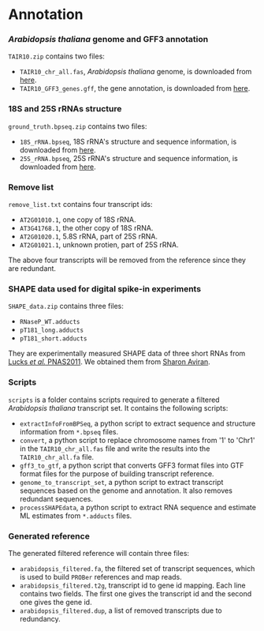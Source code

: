 Annotation
==========

### _Arabidopsis thaliana_ genome and GFF3 annotation

`TAIR10.zip` contains two files:
- `TAIR10_chr_all.fas`,  _Arabidopsis thaliana_ genome, is downloaded from [here](ftp://ftp.arabidopsis.org/home/tair/Genes/TAIR10_genome_release/TAIR10_chromosome_files/TAIR10_chr_all.fas).
- `TAIR10_GFF3_genes.gff`, the gene annotation, is downloaded from [here](ftp://ftp.arabidopsis.org/home/tair/Genes/TAIR10_genome_release/TAIR10_gff3/TAIR10_GFF3_genes.gff).

### 18S and 25S rRNAs structure 

`ground_truth.bpseq.zip` contains two files:
- `18S_rRNA.bpseq`, 18S rRNA's structure and sequence information, is downloaded from [here](http://www.rna.icmb.utexas.edu/RNA/Structures/d.16.e.A.thaliana.bpseq).
- `25S_rRNA.bpseq`, 25S rRNA's structure and sequence information, is downloaded from [here](http://www.rna.icmb.utexas.edu/RNA/Structures/d.23.e.A.thaliana.bpseq).

### Remove list

`remove_list.txt` contains four transcript ids:
- `AT2G01010.1`, one copy of 18S rRNA.
- `AT3G41768.1`, the other copy of 18S rRNA.
- `AT2G01020.1`, 5.8S rRNA, part of 25S rRNA.
- `AT2G01021.1`, unknown protien, part of 25S rRNA.

The above four transcripts will be removed from the reference since they are redundant. 

### SHAPE data used for digital spike-in experiments

`SHAPE_data.zip` contains three files:
- `RNaseP_WT.adducts`
- `pT181_long.adducts`
- `pT181_short.adducts`

They are experimentally measured SHAPE data of three short RNAs from [Lucks _et al._ PNAS2011](http://www.pnas.org/content/108/27/11063.long). We obtained them from [Sharon Aviran](http://bme.ucdavis.edu/aviranlab/).

### Scripts

`scripts` is a folder contains scripts required to generate a filtered _Arabidopsis thaliana_ transcript set. It contains the following scripts:

- `extractInfoFromBPSeq`, a python script to extract sequence and structure information from `*.bpseq` files.
- `convert`, a python script to replace chromosome names from '1' to 'Chr1' in the `TAIR10_chr_all.fas` file and write the results into the `TAIR10_chr_all.fa` file. 
- `gff3_to_gtf`, a python script that converts GFF3 format files into GTF format files for the purpose of building transcript reference.
- `genome_to_transcript_set`, a python script to extract transcript sequences based on the genome and annotation. It also removes redundant sequences.
- `processSHAPEdata`, a python script to extract RNA sequence and estimate ML estimates from `*.adducts` files.

### Generated reference

The generated filtered reference will contain three files:

- `arabidopsis_filtered.fa`, the filtered set of transcript sequences, which is used to build `PROBer` references and map reads.
- `arabidopsis_filtered.t2g`, transcript id to gene id mapping. Each line contains two fields. The first one gives the transcript id and the second one gives the gene id.
- `arabidopsis_filtered.dup`, a list of removed transcripts due to redundancy.
